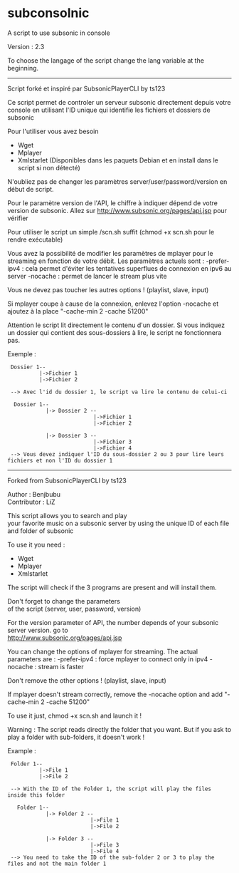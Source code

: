 subconsolnic
============

A script to use subsonic in console

Version : 2.3

To choose the langage of the script change the lang variable at the beginning.

--------------------------------------------------------

Script forké et inspiré par SubsonicPlayerCLI by ts123

Ce script permet de controler un serveur subsonic directement depuis votre console
en utilisant l'ID unique qui identifie les fichiers et dossiers de subsonic

Pour l'utiliser vous avez besoin 
* Wget
* Mplayer
* Xmlstarlet
(Disponibles dans les paquets Debian et en install dans le script si non détecté)

N'oubliez pas de changer les paramètres server/user/password/version en début de script.

Pour le paramètre version de l'API, le chiffre à indiquer dépend de votre version de subsonic. Allez sur
 http://www.subsonic.org/pages/api.jsp  pour vérifier
 
Pour utiliser le script un simple /scn.sh suffit (chmod +x scn.sh pour le rendre exécutable)

Vous avez la possibilité de modifier les paramètres de mplayer pour le streaming en fonction de votre débit.
Les paramètres actuels sont :
-prefer-ipv4 : cela permet d'éviter les tentatives superflues de connexion en ipv6 au server
-nocache : permet de lancer le stream plus vite

Vous ne devez pas toucher les autres options ! (playlist, slave, input)

Si mplayer coupe à cause de la connexion, enlevez l'option -nocache et ajoutez à la place "-cache-min 2 -cache 51200"


Attention le script lit directement le contenu d'un dossier. Si vous indiquez un dossier qui contient des sous-dossiers
à lire, le script ne fonctionnera pas. 

Exemple : 
 
     Dossier 1--
              |->Fichier 1
              |->Fichier 2
              
     --> Avec l'id du dossier 1, le script va lire le contenu de celui-ci
               
      Dossier 1--
                |-> Dossier 2 --
                               |->Fichier 1
                               |->Fichier 2
                
                |-> Dossier 3 --
                               |->Fichier 3
                               |->Fichier 4
     --> Vous devez indiquer l'ID du sous-dossier 2 ou 3 pour lire leurs fichiers et non l'ID du dossier 1

  ---------------------------------------
 
 
 Forked from SubsonicPlayerCLI by ts123     

 Author : Benjbubu                          
 Contributor : LiZ                          
                                            
 This script allows you to search and play       
 your favorite music on a subsonic server
 by using the unique ID of each file and folder
 of subsonic
 
 
 To use it you need :
 * Wget
 * Mplayer
 * Xmlstarlet
 
 The script will check if the 3 programs are present and will install them.
                                            
 Don't forget to change the parameters    
 of the script (server, user, password, version)    
 
  For the version parameter  of API, the number depends of your subsonic server version. go to   
 http://www.subsonic.org/pages/api.jsp   
 
 You can change the options of mplayer for streaming. The actual parameters are : 
 -prefer-ipv4 : force mplayer to connect only in ipv4
 -nocache : stream is faster 

Don't remove the other options ! (playlist, slave, input)
 
 If mplayer doesn't stream correctly, remove the -nocache option and add "-cache-min 2 -cache 51200"

 To use it just, chmod +x scn.sh and launch it ! 

 Warning : The script reads directly the folder that you want. But if you ask to play a folder with
 sub-folders, it doesn't work ! 
 
 Example : 
 
     Folder 1--
              |->File 1
              |->File 2
              
     --> With the ID of the Folder 1, the script will play the files inside this folder
               
       Folder 1--
                |-> Folder 2 --
                              |->File 1
                              |->File 2
                
                |-> Folder 3 --
                              |->File 3
                              |->File 4
     --> You need to take the ID of the sub-folder 2 or 3 to play the files and not the main folder 1
  
                                         
